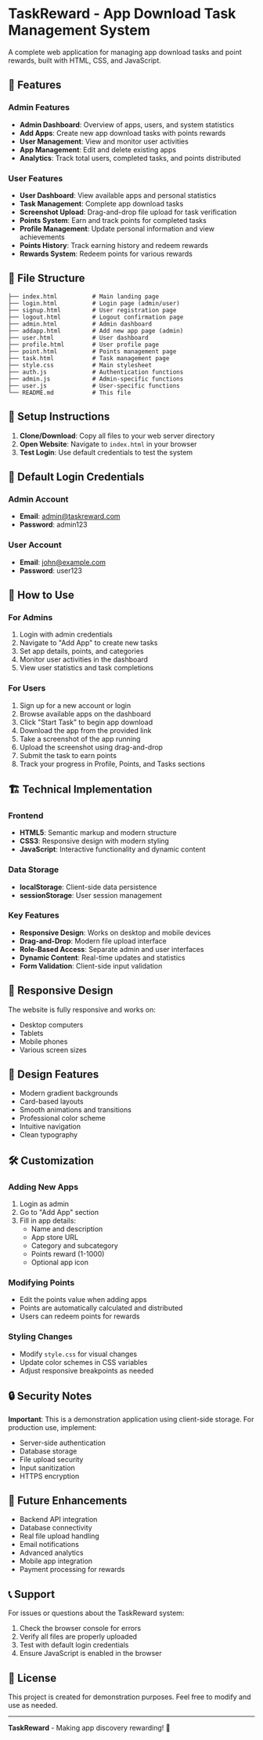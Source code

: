 # TaskReward - App Download Task Management System

A complete web application for managing app download tasks and point rewards, built with HTML, CSS, and JavaScript.

## 🚀 Features

### Admin Features
- **Admin Dashboard**: Overview of apps, users, and system statistics
- **Add Apps**: Create new app download tasks with points rewards
- **User Management**: View and monitor user activities
- **App Management**: Edit and delete existing apps
- **Analytics**: Track total users, completed tasks, and points distributed

### User Features
- **User Dashboard**: View available apps and personal statistics
- **Task Management**: Complete app download tasks
- **Screenshot Upload**: Drag-and-drop file upload for task verification
- **Points System**: Earn and track points for completed tasks
- **Profile Management**: Update personal information and view achievements
- **Points History**: Track earning history and redeem rewards
- **Rewards System**: Redeem points for various rewards

## 📁 File Structure

```
├── index.html          # Main landing page
├── login.html          # Login page (admin/user)
├── signup.html         # User registration page
├── logout.html         # Logout confirmation page
├── admin.html          # Admin dashboard
├── addapp.html         # Add new app page (admin)
├── user.html           # User dashboard
├── profile.html        # User profile page
├── point.html          # Points management page
├── task.html           # Task management page
├── style.css           # Main stylesheet
├── auth.js             # Authentication functions
├── admin.js            # Admin-specific functions
├── user.js             # User-specific functions
└── README.md           # This file
```

## 🔧 Setup Instructions

1. **Clone/Download**: Copy all files to your web server directory
2. **Open Website**: Navigate to `index.html` in your browser
3. **Test Login**: Use default credentials to test the system

## 🔐 Default Login Credentials

### Admin Account
- **Email**: admin@taskreward.com
- **Password**: admin123

### User Account
- **Email**: john@example.com
- **Password**: user123

## 🎯 How to Use

### For Admins
1. Login with admin credentials
2. Navigate to "Add App" to create new tasks
3. Set app details, points, and categories
4. Monitor user activities in the dashboard
5. View user statistics and task completions

### For Users
1. Sign up for a new account or login
2. Browse available apps on the dashboard
3. Click "Start Task" to begin app download
4. Download the app from the provided link
5. Take a screenshot of the app running
6. Upload the screenshot using drag-and-drop
7. Submit the task to earn points
8. Track your progress in Profile, Points, and Tasks sections

## 🏗️ Technical Implementation

### Frontend
- **HTML5**: Semantic markup and modern structure
- **CSS3**: Responsive design with modern styling
- **JavaScript**: Interactive functionality and dynamic content

### Data Storage
- **localStorage**: Client-side data persistence
- **sessionStorage**: User session management

### Key Features
- **Responsive Design**: Works on desktop and mobile devices
- **Drag-and-Drop**: Modern file upload interface
- **Role-Based Access**: Separate admin and user interfaces
- **Dynamic Content**: Real-time updates and statistics
- **Form Validation**: Client-side input validation

## 📱 Responsive Design

The website is fully responsive and works on:
- Desktop computers
- Tablets
- Mobile phones
- Various screen sizes

## 🎨 Design Features

- Modern gradient backgrounds
- Card-based layouts
- Smooth animations and transitions
- Professional color scheme
- Intuitive navigation
- Clean typography

## 🛠️ Customization

### Adding New Apps
1. Login as admin
2. Go to "Add App" section
3. Fill in app details:
   - Name and description
   - App store URL
   - Category and subcategory
   - Points reward (1-1000)
   - Optional app icon

### Modifying Points
- Edit the points value when adding apps
- Points are automatically calculated and distributed
- Users can redeem points for rewards

### Styling Changes
- Modify `style.css` for visual changes
- Update color schemes in CSS variables
- Adjust responsive breakpoints as needed

## 🔒 Security Notes

**Important**: This is a demonstration application using client-side storage. For production use, implement:
- Server-side authentication
- Database storage
- File upload security
- Input sanitization
- HTTPS encryption

## 🚀 Future Enhancements

- Backend API integration
- Database connectivity
- Real file upload handling
- Email notifications
- Advanced analytics
- Mobile app integration
- Payment processing for rewards

## 📞 Support

For issues or questions about the TaskReward system:
1. Check the browser console for errors
2. Verify all files are properly uploaded
3. Test with default login credentials
4. Ensure JavaScript is enabled in the browser

## 📄 License

This project is created for demonstration purposes. Feel free to modify and use as needed.

---

**TaskReward** - Making app discovery rewarding! 🎉